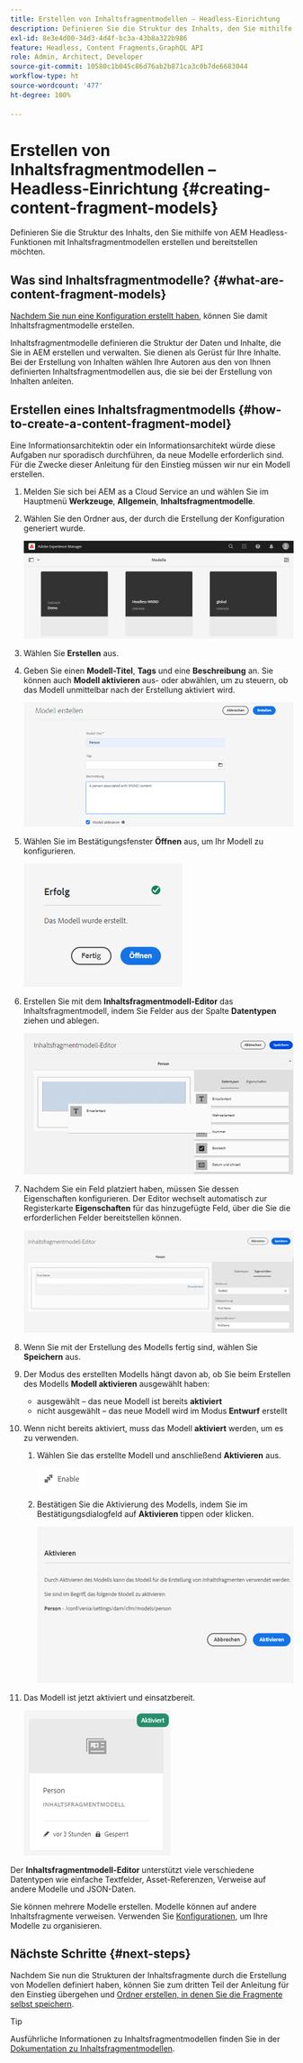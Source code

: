 ```yaml
---
title: Erstellen von Inhaltsfragmentmodellen – Headless-Einrichtung
description: Definieren Sie die Struktur des Inhalts, den Sie mithilfe von AEM Headless-Funktionen mit Inhaltsfragmentmodellen erstellen und bereitstellen möchten.
exl-id: 8e3e4d00-34d3-4d4f-bc3a-43b8a322b986
feature: Headless, Content Fragments,GraphQL API
role: Admin, Architect, Developer
source-git-commit: 10580c1b045c86d76ab2b871ca3c0b7de6683044
workflow-type: ht
source-wordcount: '477'
ht-degree: 100%

---
```


# Erstellen von Inhaltsfragmentmodellen – Headless-Einrichtung {#creating-content-fragment-models}

Definieren Sie die Struktur des Inhalts, den Sie mithilfe von AEM Headless-Funktionen mit Inhaltsfragmentmodellen erstellen und bereitstellen möchten.

## Was sind Inhaltsfragmentmodelle? {#what-are-content-fragment-models}

[Nachdem Sie nun eine Konfiguration erstellt haben](create-configuration.md), können Sie damit Inhaltsfragmentmodelle erstellen.

Inhaltsfragmentmodelle definieren die Struktur der Daten und Inhalte, die Sie in AEM erstellen und verwalten. Sie dienen als Gerüst für Ihre Inhalte. Bei der Erstellung von Inhalten wählen Ihre Autoren aus den von Ihnen definierten Inhaltsfragmentmodellen aus, die sie bei der Erstellung von Inhalten anleiten.

## Erstellen eines Inhaltsfragmentmodells {#how-to-create-a-content-fragment-model}

Eine Informationsarchitektin oder ein Informationsarchitekt würde diese Aufgaben nur sporadisch durchführen, da neue Modelle erforderlich sind. Für die Zwecke dieser Anleitung für den Einstieg müssen wir nur ein Modell erstellen.

1. Melden Sie sich bei AEM as a Cloud Service an und wählen Sie im Hauptmenü **Werkzeuge**, **Allgemein**, **Inhaltsfragmentmodelle**.
1. Wählen Sie den Ordner aus, der durch die Erstellung der Konfiguration generiert wurde.

   ![Der Ordner „Modelle“](../assets/models-folder.png)
1. Wählen Sie **Erstellen** aus.
1. Geben Sie einen **Modell-Titel**, **Tags** und eine **Beschreibung** an. Sie können auch **Modell aktivieren** aus- oder abwählen, um zu steuern, ob das Modell unmittelbar nach der Erstellung aktiviert wird.

   ![Erstellen eines Modells](../assets/models-create.png)
1. Wählen Sie im Bestätigungsfenster **Öffnen** aus, um Ihr Modell zu konfigurieren.

   ![Bestätigungsfenster](../assets/models-confirmation.png)
1. Erstellen Sie mit dem **Inhaltsfragmentmodell-Editor** das Inhaltsfragmentmodell, indem Sie Felder aus der Spalte **Datentypen** ziehen und ablegen.

   ![Ziehen und Ablegen von Feldern](../assets/models-drag-and-drop.png)

1. Nachdem Sie ein Feld platziert haben, müssen Sie dessen Eigenschaften konfigurieren. Der Editor wechselt automatisch zur Registerkarte **Eigenschaften** für das hinzugefügte Feld, über die Sie die erforderlichen Felder bereitstellen können.

   ![Konfigurieren von Eigenschaften](../assets/models-configure-properties.png)

1. Wenn Sie mit der Erstellung des Modells fertig sind, wählen Sie **Speichern** aus.

1. Der Modus des erstellten Modells hängt davon ab, ob Sie beim Erstellen des Modells **Modell aktivieren** ausgewählt haben:
   * ausgewählt – das neue Modell ist bereits **aktiviert**
   * nicht ausgewählt – das neue Modell wird im Modus **Entwurf** erstellt

1. Wenn nicht bereits aktiviert, muss das Modell **aktiviert** werden, um es zu verwenden.
   1. Wählen Sie das erstellte Modell und anschließend **Aktivieren** aus.

      ![Aktivieren des Modells](../assets/models-enable.png)
   1. Bestätigen Sie die Aktivierung des Modells, indem Sie im Bestätigungsdialogfeld auf **Aktivieren** tippen oder klicken.

      ![Dialogfeld zum Bestätigen der Aktivierung](../assets/models-enabling.png)
1. Das Modell ist jetzt aktiviert und einsatzbereit.

   ![Modell aktiviert](../assets/models-enabled.png)

Der **Inhaltsfragmentmodell-Editor** unterstützt viele verschiedene Datentypen wie einfache Textfelder, Asset-Referenzen, Verweise auf andere Modelle und JSON-Daten.

Sie können mehrere Modelle erstellen. Modelle können auf andere Inhaltsfragmente verweisen. Verwenden Sie [Konfigurationen](create-configuration.md), um Ihre Modelle zu organisieren.

## Nächste Schritte {#next-steps}

Nachdem Sie nun die Strukturen der Inhaltsfragmente durch die Erstellung von Modellen definiert haben, können Sie zum dritten Teil der Anleitung für den Einstieg übergehen und [Ordner erstellen, in denen Sie die Fragmente selbst speichern](create-assets-folder.md).

>[!TIP]
>
>Ausführliche Informationen zu Inhaltsfragmentmodellen finden Sie in der [Dokumentation zu Inhaltsfragmentmodellen](/help/sites-cloud/administering/content-fragments/content-fragment-models.md).
